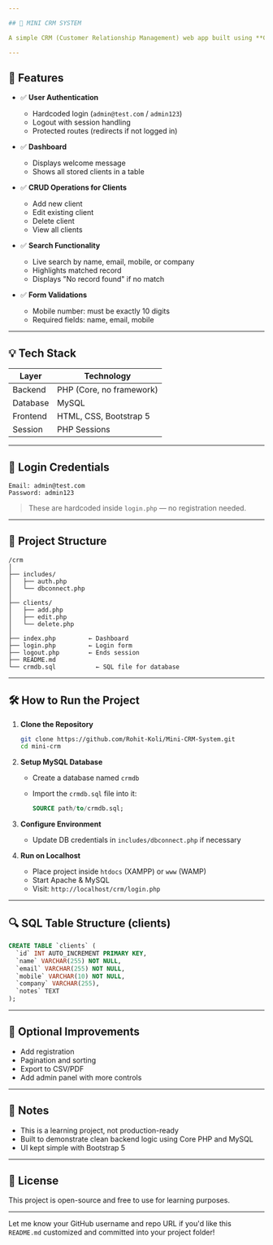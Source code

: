 ```yaml
---

## 📘 MINI CRM SYSTEM

A simple CRM (Customer Relationship Management) web app built using **Core PHP**, **MySQL**, and **Bootstrap**. This project simulates real-world backend development scenarios like authentication, session management, CRUD operations, and data validation.

---
```


## 🔧 Features

* ✅ **User Authentication**

  * Hardcoded login (`admin@test.com` / `admin123`)
  * Logout with session handling
  * Protected routes (redirects if not logged in)

* ✅ **Dashboard**

  * Displays welcome message
  * Shows all stored clients in a table

* ✅ **CRUD Operations for Clients**

  * Add new client
  * Edit existing client
  * Delete client
  * View all clients

* ✅ **Search Functionality**

  * Live search by name, email, mobile, or company
  * Highlights matched record
  * Displays "No record found" if no match

* ✅ **Form Validations**

  * Mobile number: must be exactly 10 digits
  * Required fields: name, email, mobile

---

## 💡 Tech Stack

| Layer    | Technology               |
| -------- | ------------------------ |
| Backend  | PHP (Core, no framework) |
| Database | MySQL                    |
| Frontend | HTML, CSS, Bootstrap 5   |
| Session  | PHP Sessions             |

---

## 🔐 Login Credentials

```
Email: admin@test.com
Password: admin123
```

> These are hardcoded inside `login.php` — no registration needed.

---

## 📁 Project Structure

```
/crm
│
├── includes/
│   ├── auth.php
│   └── dbconnect.php
│
├── clients/
│   ├── add.php
│   ├── edit.php
│   └── delete.php
│
├── index.php         ← Dashboard
├── login.php         ← Login form
├── logout.php        ← Ends session
├── README.md
└── crmdb.sql           ← SQL file for database
```

---

## 🛠️ How to Run the Project

1. **Clone the Repository**

   ```bash
   git clone https://github.com/Rohit-Koli/Mini-CRM-System.git
   cd mini-crm
   ```

2. **Setup MySQL Database**

   * Create a database named `crmdb`
   * Import the `crmdb.sql` file into it:

     ```sql
     SOURCE path/to/crmdb.sql;
     ```

3. **Configure Environment**

   * Update DB credentials in `includes/dbconnect.php` if necessary

4. **Run on Localhost**

   * Place project inside `htdocs` (XAMPP) or `www` (WAMP)
   * Start Apache & MySQL
   * Visit: `http://localhost/crm/login.php`

---

## 🔍 SQL Table Structure (clients)

```sql
CREATE TABLE `clients` (
  `id` INT AUTO_INCREMENT PRIMARY KEY,
  `name` VARCHAR(255) NOT NULL,
  `email` VARCHAR(255) NOT NULL,
  `mobile` VARCHAR(10) NOT NULL,
  `company` VARCHAR(255),
  `notes` TEXT
);
```

---

## 📝 Optional Improvements

* Add registration
* Pagination and sorting
* Export to CSV/PDF
* Add admin panel with more controls

---

## 📌 Notes

* This is a learning project, not production-ready
* Built to demonstrate clean backend logic using Core PHP and MySQL
* UI kept simple with Bootstrap 5

---

## 📄 License

This project is open-source and free to use for learning purposes.

---

Let me know your GitHub username and repo URL if you'd like this `README.md` customized and committed into your project folder!
